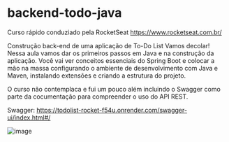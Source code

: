 # backend-todo-java

Curso rápido conduziado pela RocketSeat
https://www.rocketseat.com.br/

Construção back-end de uma aplicação de To-Do List Vamos decolar! 
Nessa aula vamos dar os primeiros passos em Java e na construção da aplicação. 
Você vai ver conceitos essenciais do Spring Boot e colocar a mão na massa configurando o ambiente de desenvolvimento com Java e Maven, instalando extensões e criando a estrutura do projeto.

O curso não contemplaca e fui um pouco além incluindo o Swagger como parte da cocumentação para compreender o uso do API REST.

Swagger:
https://todolist-rocket-f54u.onrender.com/swagger-ui/index.html#/

![image](https://github.com/AbimaelASilva/backend-todo-java/assets/18286517/1c58965b-0440-47ab-930d-65356f040ade)


